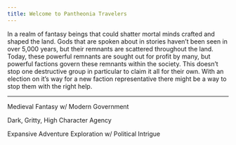 ```yaml
---
title: Welcome to Pantheonia Travelers
---
```

In a realm of fantasy beings that could shatter mortal minds crafted and shaped the land. Gods that are spoken about in stories haven’t been seen in over 5,000 years, but their remnants are scattered throughout the land. Today, these powerful remnants are sought out for profit by many, but powerful factions govern these remnants within the society. This doesn’t stop one destructive group in particular to claim it all for their own. With an election on it’s way for a new faction representative there might be a way to stop them with the right help. 

---

Medieval Fantasy w/ Modern Government

Dark, Gritty, High Character Agency

Expansive Adventure Exploration w/ Political Intrigue
